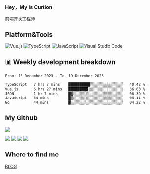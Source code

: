 ### Hey，My is Curtion
前端开发工程师
## Platform&Tools

![Vue.js](https://img.shields.io/badge/-Vue.js-4FC08D?style=flat-square&logo=Vue.js&logoColor=white)
![TypeScript](https://img.shields.io/badge/-TypeScript-007ACC?style=flat-square&logo=typescript&logoColor=white)
![JavaScript](https://img.shields.io/badge/-JavaScript-F7DF1E?style=flat-square&logo=javascript&logoColor=black)
![Visual Studio Code](https://img.shields.io/badge/-VSCode-007ACC?style=flat-square&logo=Visual-Studio-Code&logoColor=white)

## 📊 Weekly development breakdown

<!--START_SECTION:waka-->

```txt
From: 12 December 2023 - To: 19 December 2023

TypeScript   7 hrs 7 mins    ██████████░░░░░░░░░░░░░░░   40.42 %
Vue.js       6 hrs 27 mins   █████████░░░░░░░░░░░░░░░░   36.63 %
JSON         1 hr 7 mins     █▓░░░░░░░░░░░░░░░░░░░░░░░   06.39 %
JavaScript   54 mins         █▒░░░░░░░░░░░░░░░░░░░░░░░   05.11 %
Go           44 mins         █░░░░░░░░░░░░░░░░░░░░░░░░   04.22 %
```

<!--END_SECTION:waka-->

## My Github

![](http://github-profile-summary-cards.vercel.app/api/cards/profile-details?username=curtion&theme=nord_bright)

![](http://github-profile-summary-cards.vercel.app/api/cards/stats?username=curtion&theme=nord_bright)
![](http://github-profile-summary-cards.vercel.app/api/cards/productive-time?username=curtion&theme=nord_bright&utcOffset=8)
![](http://github-profile-summary-cards.vercel.app/api/cards/repos-per-language?username=curtion&theme=nord_bright)
![](http://github-profile-summary-cards.vercel.app/api/cards/most-commit-language?username=curtion&theme=nord_bright)

## Where to find me

[BLOG](https://blog.3gxk.net)
